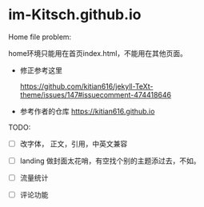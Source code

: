 # im-Kitsch.github.io


Home file problem: 

home环境只能用在首页index.html，不能用在其他页面。

- 修正参考这里
  
  https://github.com/kitian616/jekyll-TeXt-theme/issues/147#issuecomment-474418646

- 参考作者的仓库
    https://kitian616.github.io



TODO:

- [ ] 改字体， 正文，引用，中英文兼容

- [ ] landing 做封面太花哨，有空找个别的主题添过去，不如。

- [ ] 流量统计

- [ ] 评论功能